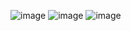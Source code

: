 ![image](https://github.com/user-attachments/assets/7f131b0b-05b5-4aca-87b1-1f3083ef974c)
![image](https://github.com/user-attachments/assets/5dbaeb20-15db-4be8-864e-9ce7d7e50ba2)
![image](https://github.com/user-attachments/assets/4ed9b3bf-f8ef-4b96-aa92-65122a4fa3c5)

